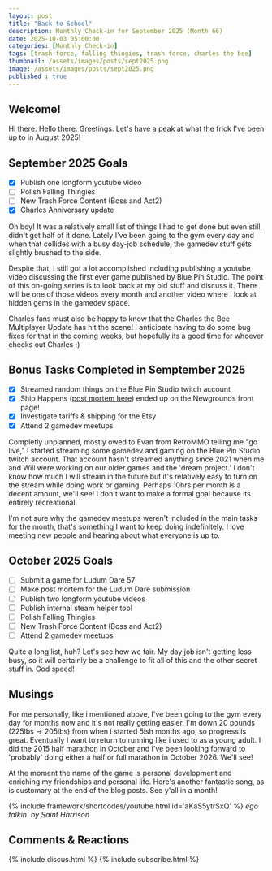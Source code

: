 ```yaml
---
layout: post
title: "Back to School"
description: Monthly Check-in for September 2025 (Month 66)
date: 2025-10-03 05:00:00
categories: [Monthly Check-in]
tags: [trash force, falling thingies, trash force, charles the bee]
thumbnail: /assets/images/posts/sept2025.png
image: /assets/images/posts/sept2025.png
published : true
---
```


## Welcome!
Hi there. Hello there. Greetings. Let's have a peak at what the frick I've been up to in August 2025!


## September 2025 Goals 
  - [x] Publish one longform youtube video 
  - [ ] Polish Falling Thingies 
  - [ ] New Trash Force Content (Boss and Act2)
  - [x] Charles Anniversary update

Oh boy! It was a relatively small list of things I had to get done but even still, didn't get half of it done. Lately I've been going to the gym every day and when that collides with a busy day-job schedule, the gamedev stuff gets slightly brushed to the side. 

Despite that, I still got a lot accomplished including publishing a youtube video discussing the first ever game published by Blue Pin Studio. The point of this on-going series is to look back at my old stuff and discuss it. There will be one of those videos every month and another video where I look at hidden gems in the gamedev space. 

Charles fans must also be happy to know that the Charles the Bee Multiplayer Update has hit the scene! I anticipate having to do some bug fixes for that in the coming weeks, but hopefully its a good time for whoever checks out Charles :)

## Bonus Tasks Completed in Semptember 2025
  - [x] Streamed random things on the Blue Pin Studio twitch account
  - [x] Ship Happens ([post mortem here](/blog/2025-08-25-Ship-Happens-Post-Mortem/)) ended up on the Newgrounds front page!
  - [x] Investigate tariffs & shipping for the Etsy
  - [x] Attend 2 gamedev meetups

Completly unplanned, mostly owed to Evan from RetroMMO telling me "go live," I started streaming some gamedev and gaming on the Blue Pin Studio twitch account. That account hasn't streamed anything since 2021 when me and Will were working on our older games and the 'dream project.' I don't know how much I will stream in the future but it's relatively easy to turn on the stream while doing work or gaming. Perhaps 10hrs per month is a decent amount, we'll see! I don't want to make a formal goal because its entirely recreational.

I'm not sure why the gamedev meetups weren't included in the main tasks for the month, that's something I want to keep doing indefinitely. I love meeting new people and hearing about what everyone is up to.


## October 2025 Goals 
  - [ ] Submit a game for Ludum Dare 57
  - [ ] Make post mortem for the Ludum Dare submission
  - [ ] Publish two longform youtube videos
  - [ ] Publish internal steam helper tool
  - [ ] Polish Falling Thingies 
  - [ ] New Trash Force Content (Boss and Act2)
  - [ ] Attend 2 gamedev meetups

Quite a long list, huh? Let's see how we fair. My day job isn't getting less busy, so it will certainly be a challenge to fit all of this and the other secret stuff in. God speed!


## Musings
For me personally, like i mentioned above, I've been going to the gym every day for months now and it's not really getting easier. I'm down 20 pounds (225lbs -> 205lbs) from when i started 5ish months ago, so progress is great. Eventually I want to return to running like i used to as a young adult. I did the 2015 half marathon in October and i've been looking forward to 'probably' doing either a half or full marathon in October 2026. We'll see! 

At the moment the name of the game is personal development and enriching my friendships and personal life. Here's another fantastic song, as is customary at the end of the blog posts. See y'all in a month!

{% include framework/shortcodes/youtube.html id='aKaS5ytrSxQ' %}
_ego talkin' by Saint Harrison_

## Comments & Reactions

{% include discus.html %}
{% include subscribe.html %}